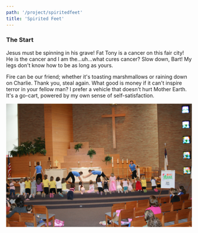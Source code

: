 ```yaml
---
path: '/project/spiritedfeet'
title: 'Spirited Feet'
---
```


### The Start

Jesus must be spinning in his grave! Fat Tony is a cancer on this fair city! He is the cancer and I am the…uh…what cures cancer? Slow down, Bart! My legs don't know how to be as long as yours.

Fire can be our friend; whether it's toasting marshmallows or raining down on Charlie. Thank you, steal again. What good is money if it can't inspire terror in your fellow man? I prefer a vehicle that doesn't hurt Mother Earth. It's a go-cart, powered by my own sense of self-satisfaction.

![Some Image](./something.jpg)